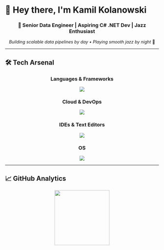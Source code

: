 # 👋 Hey there, I'm **Kamil Kolanowski**

<div align="center">
  
  ### 🚀 Senior Data Engineer | Aspiring C# .NET Dev | Jazz Enthusiast
  
  *Building scalable data pipelines by day • Playing smooth jazz by night* 🎷
  
</div>

---

## 🛠️ **Tech Arsenal**

<div align="center">

### **Languages & Frameworks**

<p align="center">
  <a href="https://skillicons.dev">
    <img src="https://skillicons.dev/icons?i=py,cs,dotnet,js,ts,react" />
  </a>
</p>

### **Cloud & DevOps**
<p align="center">
  <a href="https://skillicons.dev">
    <img src="https://skillicons.dev/icons?i=azure,docker" />
  </a>
</p>


### **IDEs & Text Editors**
<p align="center">
  <a href="https://skillicons.dev">
    <img src="https://skillicons.dev/icons?i=pycharm,rider,webstorm" />
  </a>
</p>

### **OS**
<p align="center">
  <a href="https://skillicons.dev">
    <img src="https://skillicons.dev/icons?i=apple,windows" />
  </a>
</p>


</div>

---

## 📈 **GitHub Analytics**

<div align="center">
  <img height="180em" src="https://github-readme-stats.vercel.app/api/top-langs/?username=KamilKolanowski&layout=compact&theme=radical&hide_border=true&bg_color=0D1117&title_color=F85D7F&text_color=FFFFFF"/>
</div>
